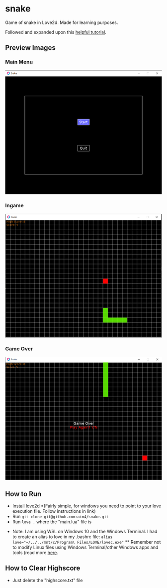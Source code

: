 # snake
Game of snake in Love2d. Made for learning purposes.

Followed and expanded upon this [helpful tutorial](https://simplegametutorials.github.io/snake/).

## Preview Images

### Main Menu

![alt text](https://github.com/aim4/snake/blob/master/menu.png "Menu Preview")

### Ingame

![alt text](https://github.com/aim4/snake/blob/master/ingame.png "Ingame Preview")

### Game Over

![alt text](https://github.com/aim4/snake/blob/master/gameover.png "Gameover Preview")


## How to Run

- [Install love2d](https://love2d.org) *(Fairly simple, for windows you need to point to your love execution file. Follow instructions in link)
- Run `git clone git@github.com:aim4/snake.git`
- Run `love .` where the "main.lua" file is

* Note: I am using WSL on Windows 10 and the Windows Terminal. I had to create an alias to love in my .bashrc file:
`alias love="~/../../mnt/c/Program\ Files/LOVE/lovec.exe"`
** Remember not to modify Linux files using Windows Terminal/other Windows apps and tools (read more [here](https://devblogs.microsoft.com/commandline/do-not-change-linux-files-using-windows-apps-and-tools/).

## How to Clear Highscore

- Just delete the "highscore.txt" file

